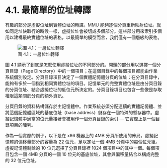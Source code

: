 # 4.1. 最簡單的位址轉譯

有趣的部分是虛擬位址到實體位址的轉譯。MMU 能夠逐個分頁重新映射位址。就如同定址快取行的時候一樣，虛擬位址會被切成多個部分。這些部分用來索引多個用以建構最終實體位址的表格。以最簡單的模型而言，我們僅有一個層級的表格。

<figure>
  <img src="../assets/figure-4.1.png" alt="圖 4.1：一層位址轉譯">
  <figcaption>圖 4.1：一層位址轉譯</figcaption>
</figure>

圖 4.1 顯示了到底是怎麼使用虛擬位址的不同部分的。開頭的部分用以選擇一個分頁目錄（Page Directory）中的一個項目；在這個目錄中的每個項目都能由作業系統個別設定。分頁目錄項目決定了一個實體記憶體分頁的位址；在分頁目錄中，能夠有多於一個指到相同實體位址的項目。記憶單元的完整實體位址是由分頁目錄的分頁位址、結合虛擬位址的低位元所決定的。分頁目錄項目也包含一些像是存取權限這類關於分頁的額外資訊。

分頁目錄的資料結構儲存於主記憶體中。作業系統必須分配連續的實體記憶體、並將這個記憶體區域的基底位址（base address）儲存在一個特殊的暫存器中。虛擬記憶體中適當的位元量接著會被用作一個分頁目錄的索引 –– 它實際上是一個目錄項目的陣列。

作為一個實際的例子，以下是在 x86 機器上的 4MB 分頁所使用的佈局。虛擬記憶體的偏移量部分的容量為 22 位元，足以定址一個 4MB 分頁中的每個位元組。虛擬記憶體剩餘的 10 位元選擇了分頁目錄裡 1024 個項目中的其中一個。每個項目包含一個 4MB 分頁的一個 10 位元的基底位址，其會與偏移量結合以構成完整的 32 位元位址。

